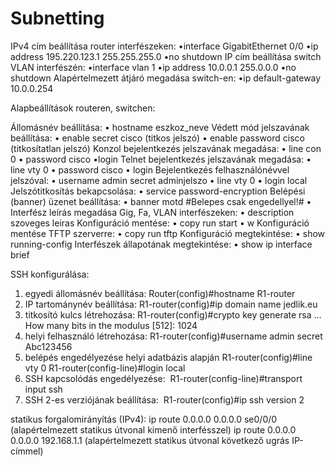 # Subnetting
IPv4 cím beállítása router interfészeken:
•interface GigabitEthernet 0/0
•ip address 195.220.123.1 255.255.255.0
•no shutdown
IP cím beállítása switch VLAN interfészén:
•interface vlan 1
•ip address 10.0.0.1 255.0.0.0
•no shutdown
Alapértelmezett átjáró megadása switch-en:
•ip default-gateway 10.0.0.254

Alapbeállítások routeren, switchen:

Állomásnév beállítása:
• hostname eszkoz_neve
Védett mód jelszavának beállítása:
• enable secret cisco (titkos jelszó)
• enable password cisco (titkosítatlan jelszó)
Konzol bejelentkezés jelszavának megadása:
• line con 0
• password cisco
 •login
Telnet bejelentkezés jelszavának megadása:
• line vty 0
• password cisco
• login
Bejelentkezés felhasználónévvel jelszóval:
• username admin secret adminjelszo
• line vty 0
• login local
Jelszótitkosítás bekapcsolása:
• service password-encryption
Belépési (banner) üzenet beállítása:
• banner motd #Belepes csak engedellyel!#
• Interfész leírás megadása Gig, Fa, VLAN interfészeken:
• description szoveges leiras
Konfiguráció mentése:
• copy run start
• w
Konfiguráció mentése TFTP szerverre:
• copy run tftp
Konfiguráció megtekintése:
• show running-config
Interfészek állapotának megtekintése:
• show ip interface brief

SSH konfigurálása:

1. egyedi állomásnév beállítása:
 Router(config)#hostname R1-router
2. IP tartománynév beállítása:
 R1-router(config)#ip domain name jedlik.eu
3. titkosító kulcs létrehozása:
 R1-router(config)#crypto key generate rsa
…  How many bits in the modulus [512]: 1024
4. helyi felhasználó létrehozása:
 R1-router(config)#username admin secret Abc123456
5. belépés engedélyezése helyi adatbázis alapján
 R1-router(config)#line vty 0
 R1-router(config-line)#login local
6. SSH kapcsolódás engedélyezése: 
 R1-router(config-line)#transport input ssh
7. SSH 2-es verziójának beállítása: 
 R1-router(config)#ip ssh version 2 

statikus forgalomirányítás (IPv4):
 ip route 0.0.0.0 0.0.0.0 se0/0/0 
(alapértelmezett statikus útvonal kimenő interfésszel)
 ip route 0.0.0.0 0.0.0.0 192.168.1.1 
(alapértelmezett statikus útvonal következő ugrás IP-címmel)
